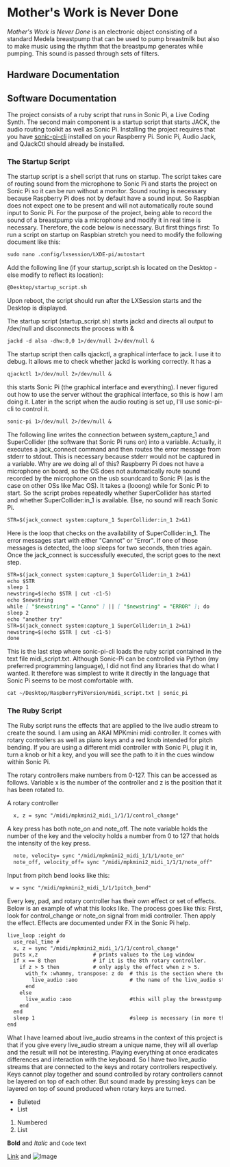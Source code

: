 # Mother's Work is Never Done

_Mother's Work is Never Done_ is an electronic object consisting of a standard Medela breastpump that can be used to pump breastmilk but also to make music using the rhythm that the breastpump generates while pumping. This sound is passed through sets of filters. 

## Hardware Documentation


## Software Documentation

The project consists of a ruby script that runs in Sonic Pi, a Live Coding Synth. The second main component is a  startup script that starts JACK, the audio routing toolkit as well as Sonic Pi. Installing the project requires that you have [sonic-pi-cli](https://github.com/Widdershin/sonic-pi-cli) installed on your Raspberry Pi. Sonic Pi, Audio Jack, and QJackCtl should already be installed. 

### The Startup Script
The startup script is a shell script that runs on startup. The script takes care of routing sound from the microphone to Sonic Pi and starts the project on Sonic Pi so it can be run without a monitor. Sound routing is necessary because Raspberry Pi does not by default have a sound input. So Raspbian does not expect one to be present and will not automatically route sound input to Sonic Pi. For the purpose of the project, being able to record the sound of a breastpump via a microphone and modify it in real time is necessary. Therefore, the code below is necessary. But first things first: To run a script on startup on Raspbian stretch you need to modify the following document like this:

```markdown
sudo nano .config/lxsession/LXDE-pi/autostart
```
Add the following line (if your startup_script.sh is located on the Desktop - else modify to reflect its location):
```markdown
@Desktop/startup_script.sh
```
Upon reboot, the script should run after the LXSession starts and the Desktop is displayed.

The startup script (startup_script.sh) starts jackd and directs all output to /dev/null and disconnects the process with &

```markdown
jackd -d alsa -dhw:0,0 1>/dev/null 2>/dev/null &
```
The startup script then calls qjackctl, a graphical interface to jack. I use it to debug. It allows me to check whether jackd is working correctly. It has a 

```markdown
qjackctl 1>/dev/null 2>/dev/null &
```
this starts Sonic Pi (the graphical interface and everything). I never figured out how to use the server without the graphical interface, so this is how I am doing it. Later in the script when the audio routing is set up, I'll use sonic-pi-cli to control it.

```markdown
sonic-pi 1>/dev/null 2>/dev/null &
```
The following line writes the connection between system_capture_1 and SuperCollider (the software that Sonic Pi runs on) into a variable. Actually, it executes a jack_connect command and then routes the error message from stderr to stdout. This is necessary because stderr would not be captured in a variable. Why are we doing all of this? Raspberry Pi does not have a microphone on board, so the OS does not automatically route sound recorded by the microphone on the usb soundcard to Sonic Pi (as is the case on other OSs like Mac OS). 
It takes a (looong) while for Sonic Pi to start. So the script probes repeatedly whether SuperCollider has started and whether SuperCollider:in_1 is available. Else, no sound will reach Sonic Pi. 

```markdown
STR=$(jack_connect system:capture_1 SuperCollider:in_1 2>&1)
```
Here is the loop that checks on the availability of SuperCollider:in_1. The error messages start with either "Cannot" or "Error". If one of those messages is detected, the loop sleeps for two seconds, then tries again. Once the jack_connect is successfully executed, the script goes to the next step. 

```markdown
STR=$(jack_connect system:capture_1 SuperCollider:in_1 2>&1)
echo $STR
sleep 1
newstring=$(echo $STR | cut -c1-5)
echo $newstring
while [ "$newstring" = "Canno" ] || [ "$newstring" = "ERROR" ]; do
sleep 2
echo "another try"
STR=$(jack_connect system:capture_1 SuperCollider:in_1 2>&1)
newstring=$(echo $STR | cut -c1-5)
done
```
This is the last step where sonic-pi-cli loads the ruby script contained in the text file midi_script.txt. Although Sonic-Pi can be controlled via Python (my preferred programming language), I did not find any libraries that do what I wanted. It therefore was simplest to write it directly in the language that Sonic Pi seems to be most comfortable with.
```markdown
cat ~/Desktop/RaspberryPiVersion/midi_script.txt | sonic_pi
```
### The Ruby Script
The Ruby script runs the effects that are applied to the live audio stream to create the sound. I am using an AKAI MPKmini midi controller. It comes with rotary controllers as well as piano keys and a red knob intended for pitch bending.  If you are using a different midi controller with Sonic Pi, plug it in, turn a knob or hit a key, and you will see the path to it in the cues window within Sonic Pi.

The rotary controllers make numbers from 0-127. This can be accessed as follows. Variable x is the number of the controller and z is the position that it has been rotated to. 

A rotary controller
```markdown
  x, z = sync "/midi/mpkmini2_midi_1/1/1/control_change"
```
A key press has both note_on and note_off. The note variable holds the number of the key and the velocity holds a number from 0 to 127 that holds the intensity of the key press.
```markdown
  note, velocity= sync "/midi/mpkmini2_midi_1/1/1/note_on"  
  note_off, velocity_off= sync "/midi/mpkmini2_midi_1/1/1/note_off"
```
Input from pitch bend looks like this: 
```markdown
 w = sync "/midi/mpkmini2_midi_1/1/1pitch_bend"
```
Every key, pad, and rotary controller has their own effect or set of effects. Below is an example of what this looks like. The process goes like this: First, look for control_change or note_on signal from midi controller. Then apply the effect. Effects are documented under FX in the Sonic Pi help.

```markdown
live_loop :eight do
  use_real_time #
  x, z = sync "/midi/mpkmini2_midi_1/1/1/control_change"
  puts x,z                  # prints values to the Log window
  if x == 8 then            # if it is the 8th rotary controller. 
    if z > 5 then           # only apply the effect when z > 5.
      with_fx :whammy, transpose: z do  # this is the section where the effect is applied. 
        live_audio :aoo                 # the name of the live_audio stream.
      end
    else
      live_audio :aoo                   #this will play the breastpump sound without effect.
    end
  end
  sleep 1                               #sleep is necessary (in more than one sense). Here, the amount depends on the effect you're using.
end
```
What I have learned about live_audio streams in the context of this project is that if you give every live_audio stream a unique name, they will all overlap and the result will not be interesting. Playing everything at once eradicates differences and interaction with the keyboard. So I have two live_audio streams that are connected to the keys and rotary controllers respectively. Keys cannot play together and sound controlled by rotary controllers cannot be layered on top of each other. But sound made by pressing keys can be layered on top of sound produced when rotary keys are turned.



- Bulleted
- List

1. Numbered
2. List

**Bold** and _Italic_ and `Code` text

[Link](url) and ![Image](src)
```
